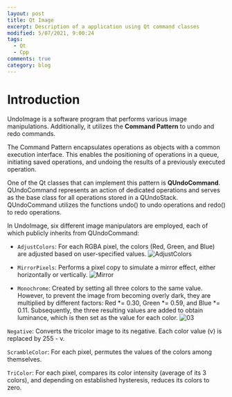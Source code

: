 ```yaml
---
layout: post
title: Qt Image
excerpt: Description of a application using Qt command classes
modified: 5/07/2021, 9:00:24
tags:
  - Qt
  - Cpp
comments: true
category: blog
---
```


# Introduction

UndoImage is a software program that performs various image manipulations. Additionally, it utilizes the **Command Pattern** to undo and redo commands.

The Command Pattern encapsulates operations as objects with a common execution interface. This enables the positioning of operations in a queue, initiating saved operations, and undoing the results of a previously executed operation.

One of the Qt classes that can implement this pattern is **QUndoCommand**. QUndoCommand represents an action of dedicated operations and serves as the base class for all operations stored in a QUndoStack. QUndoCommand utilizes the functions undo() to undo operations and redo() to redo operations.

In UndoImage, six different image manipulators are employed, each of which publicly inherits from QUndoCommand:

* `AdjustColors`: For each RGBA pixel, the colors (Red, Green, and Blue) are adjusted based on user-specified values.
![AdjustColors](https://github.com/CharlieHdzMx/CharlieHdzMx.github.io/assets/6202653/40a68f13-44bc-4660-8b26-631a4ccfe526)

* `MirrorPixels`: Performs a pixel copy to simulate a mirror effect, either horizontally or vertically.
![Mirror](https://github.com/CharlieHdzMx/CharlieHdzMx.github.io/assets/6202653/fd147440-ba6b-4e4f-9663-a8278941d0b2)

* `Monochrome`: Created by setting all three colors to the same value. However, to prevent the image from becoming overly dark, they are multiplied by different factors: Red *= 0.30, Green *= 0.59, and Blue *= 0.11. Subsequently, the three resulting values are added to obtain luminance, which is then set as the value for each color.
![03](https://github.com/CharlieHdzMx/CharlieHdzMx.github.io/assets/6202653/22618a17-86c6-47f7-a172-867936f48c72)

`Negative`: Converts the tricolor image to its negative. Each color value (v) is replaced by 255 - v.

`ScrambleColor`: For each pixel, permutes the values of the colors among themselves.

`TriColor`: For each pixel, compares its color intensity (average of its 3 colors), and depending on established hysteresis, reduces its colors to zero.



